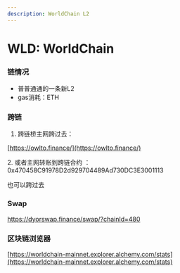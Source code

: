 ```yaml
---
description: WorldChain L2
---
```


# WLD: WorldChain

### 链情况

* 普普通通的一条新L2
* gas消耗：ETH

### 跨链

1. 跨链桥主网跨过去：

[https://owlto.finance/](https://owlto.finance/)

&#x20;2\. 或者主网转账到跨链合约 ：0x470458C91978D2d929704489Ad730DC3E3001113&#x20;

也可以跨过去

### Swap

[https://dyorswap.finance/swap/?chainId=480 ](https://dyorswap.finance/swap/?chainId=480)

### 区块链浏览器

[https://worldchain-mainnet.explorer.alchemy.com/stats](https://worldchain-mainnet.explorer.alchemy.com/stats)



